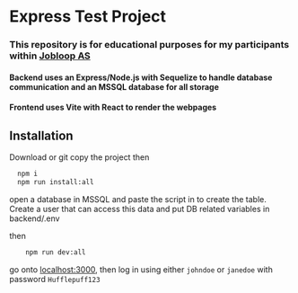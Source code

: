 # Express Test Project

### This repository is for educational purposes for my participants within [Jobloop AS](https://www.jobloop.no/)

#### Backend uses an Express/Node.js with Sequelize to handle database communication and an MSSQL database for all storage

#### Frontend uses Vite with React to render the webpages

## Installation

Download or git copy the project then

```bash
  npm i
  npm run install:all
```

open a database in MSSQL and paste the script in to create the table. Create a user that can access this data and put DB related variables in backend/.env

then

```bash
    npm run dev:all
```

go onto [localhost:3000](localhost:3000), then log in using either `johndoe` or `janedoe` with password `Hufflepuff123`
